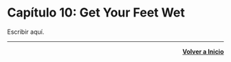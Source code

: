 # Capítulo 10: Get Your Feet Wet
Escribir aquí.

---
<div align="right">

[**Volver a Inicio**](https://github.com/enriqueabsurdum/golang)
</div>  